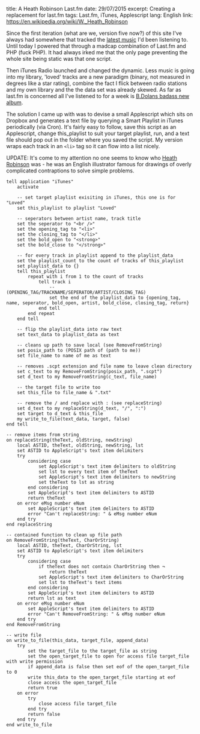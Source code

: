title: A Heath Robinson Last.fm
date: 29/07/2015
excerpt: Creating a replacement for last.fm
tags: Last.fm, iTunes, Applescript
lang: English
link: https://en.wikipedia.org/wiki/W._Heath_Robinson

Since the first iteration (what are we, version five now?) of this site I've always had somewhere that tracked the [latest music](http://lifu.ink/materiel/) I'd been listening to. Until today I powered that through a madcap combination of Last.fm and PHP (fuck PHP). It had always irked me that the only page preventing the whole site being static was that one script. 

Then iTunes Radio launched and changed the dynamic. Less music is going into my library, 'loved' tracks are a new paradigm (binary, not measured in degrees like a star rating), combine the fact I flick between radio stations and my own library and the the data set was already skewed. As far as last.fm is concerned all I've listened to for a week is [B.Dolans badass new album](https://itunes.apple.com/gb/album/kill-the-wolf/id983253303).

The solution I came up with was to devise a small Applescript which sits on Dropbox and generates a text file by querying a Smart Playlist in iTunes periodically (via Cron). It's fairly easy to follow, save this script as an Applescript, change this_playlist to suit your target playlist, run, and a text file should pop out in the folder where you saved the script. My version wraps each track in an `<li>` tag so it can flow into a list nicely. 

UPDATE: It's come to my attention no one seems to know who [Heath Robinson](https://en.wikipedia.org/wiki/W._Heath_Robinson) was - he was an English illustrator famous for drawings of overly complicated contraptions to solve simple problems.


```applescript
tell application "iTunes"
	activate
	
	-- set target playlist exisiting in iTunes, this one is for "Loved"
	set this_playlist to playlist "Loved"
	
	-- seperators between artist name, track title
	set the seperator to "<br />"
	set the opening_tag to "<li>"
	set the closing_tag to "</li>"
	set the bold_open to "<strong>"
	set the bold_close to "</strong>"
	
	-- for every track in playlist append to the playlist_data
	set the playlist_count to the count of tracks of this_playlist
	set playlist_data to {}
	tell this_playlist
		repeat with i from 1 to the count of tracks
			tell track i
				-- (OPENING_TAG/TRACKNAME/SEPERATOR/ARTIST/CLOSING_TAG)
				set the end of the playlist_data to {opening_tag, name, seperator, bold_open, artist, bold_close, closing_tag, return}
			end tell
		end repeat
	end tell
	
	-- flip the playlist_data into raw text
	set text_data to playlist_data as text
	
	-- cleans up path to save local (see RemoveFromString)
	set posix_path to (POSIX path of (path to me))
	set file_name to name of me as text
	
	-- removes .scpt extension and file name to leave clean directory
	set c_text to my RemoveFromString(posix_path, ".scpt")
	set d_text to my RemoveFromString(c_text, file_name)
	
	-- the target file to write too
	set this_file to file_name & ".txt"
	
	-- remove the / and replace with : (see replaceString)
	set d_text to my replaceString(d_text, "/", ":")
	set target to d_text & this_file
	my write_to_file(text_data, target, false)
end tell

-- remove items from string
on replaceString(theText, oldString, newString)
	local ASTID, theText, oldString, newString, lst
	set ASTID to AppleScript's text item delimiters
	try
		considering case
			set AppleScript's text item delimiters to oldString
			set lst to every text item of theText
			set AppleScript's text item delimiters to newString
			set theText to lst as string
		end considering
		set AppleScript's text item delimiters to ASTID
		return theText
	on error eMsg number eNum
		set AppleScript's text item delimiters to ASTID
		error "Can't replaceString: " & eMsg number eNum
	end try
end replaceString

-- contained function to clean up file path
on RemoveFromString(theText, CharOrString)
	local ASTID, theText, CharOrString, lst
	set ASTID to AppleScript's text item delimiters
	try
		considering case
			if theText does not contain CharOrString then ¬
				return theText
			set AppleScript's text item delimiters to CharOrString
			set lst to theText's text items
		end considering
		set AppleScript's text item delimiters to ASTID
		return lst as text
	on error eMsg number eNum
		set AppleScript's text item delimiters to ASTID
		error "Can't RemoveFromString: " & eMsg number eNum
	end try
end RemoveFromString

-- write file
on write_to_file(this_data, target_file, append_data)
	try
		set the target_file to the target_file as string
		set the open_target_file to open for access file target_file with write permission
		if append_data is false then set eof of the open_target_file to 0
		write this_data to the open_target_file starting at eof
		close access the open_target_file
		return true
	on error
		try
			close access file target_file
		end try
		return false
	end try
end write_to_file

```
